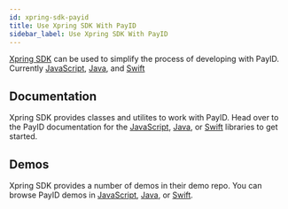 ```yaml
---
id: xpring-sdk-payid
title: Use Xpring SDK With PayID
sidebar_label: Use Xpring SDK With PayID
---
```


[Xpring SDK](https://github.com/xpring-eng/xpring-sdk) can be used to simplify the process of developing with PayID. Currently [JavaScript](https://github.com/xpring-eng/xpring-js), [Java](https://github.com/xpring-eng/xpring4j), and [Swift](https://github.com/xpring-eng/xpringkit)

## Documentation

Xpring SDK provides classes and utilites to work with PayID. Head over to the PayID documentation for the [JavaScript](https://github.com/xpring-eng/Xpring-JS#usage-payid), [Java](https://github.com/xpring-eng/Xpring4j#usage-payid), or [Swift](https://github.com/xpring-eng/XpringKit#usage-payid) libraries to get started.

## Demos

Xpring SDK provides a number of demos in their demo repo. You can browse PayID demos in [JavaScript](https://github.com/xpring-eng/Xpring-SDK-Demo/tree/master/node), [Java](https://github.com/xpring-eng/Xpring-SDK-Demo/tree/master/java), or [Swift](https://github.com/xpring-eng/Xpring-SDK-Demo/tree/master/swift).
